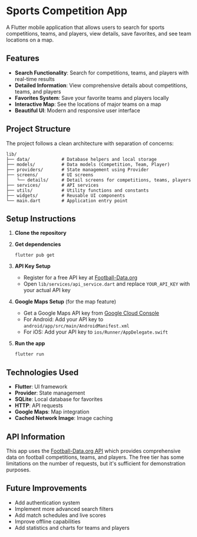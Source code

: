 # Sports Competition App

A Flutter mobile application that allows users to search for sports competitions, teams, and players, view details, save favorites, and see team locations on a map.

## Features

- **Search Functionality**: Search for competitions, teams, and players with real-time results
- **Detailed Information**: View comprehensive details about competitions, teams, and players
- **Favorites System**: Save your favorite teams and players locally
- **Interactive Map**: See the locations of major teams on a map
- **Beautiful UI**: Modern and responsive user interface

## Project Structure

The project follows a clean architecture with separation of concerns:

```
lib/
├── data/            # Database helpers and local storage
├── models/          # Data models (Competition, Team, Player)
├── providers/       # State management using Provider
├── screens/         # UI screens
│   └── details/     # Detail screens for competitions, teams, players
├── services/        # API services
├── utils/           # Utility functions and constants
├── widgets/         # Reusable UI components
└── main.dart        # Application entry point
```

## Setup Instructions

1. **Clone the repository**

2. **Get dependencies**
   ```
   flutter pub get
   ```

3. **API Key Setup**
   - Register for a free API key at [Football-Data.org](https://www.football-data.org/)
   - Open `lib/services/api_service.dart` and replace `YOUR_API_KEY` with your actual API key

4. **Google Maps Setup** (for the map feature)
   - Get a Google Maps API key from [Google Cloud Console](https://console.cloud.google.com/)
   - For Android: Add your API key to `android/app/src/main/AndroidManifest.xml`
   - For iOS: Add your API key to `ios/Runner/AppDelegate.swift`

5. **Run the app**
   ```
   flutter run
   ```

## Technologies Used

- **Flutter**: UI framework
- **Provider**: State management
- **SQLite**: Local database for favorites
- **HTTP**: API requests
- **Google Maps**: Map integration
- **Cached Network Image**: Image caching

## API Information

This app uses the [Football-Data.org API](https://www.football-data.org/documentation/api) which provides comprehensive data on football competitions, teams, and players. The free tier has some limitations on the number of requests, but it's sufficient for demonstration purposes.

## Future Improvements

- Add authentication system
- Implement more advanced search filters
- Add match schedules and live scores
- Improve offline capabilities
- Add statistics and charts for teams and players
